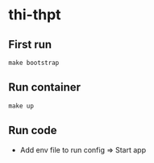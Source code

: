 # thi-thpt

## First run

```
make bootstrap
```

## Run container

```
make up
```

## Run code 

- Add env file to run config
=> Start app
